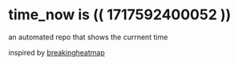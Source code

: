 # time_now is (( 1717592400052 ))

an automated repo that shows the currnent time

inspired by [breakingheatmap](https://github.com/breakingheatmap/breakingheatmap)